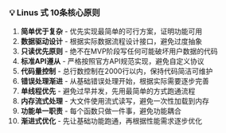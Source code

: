 ### 💡 Linus 式 10条核心原则

1. **简单优于复杂** - 优先实现最简单的可行方案，证明功能可用
2. **数据驱动设计** - 根据实际数据流程设计接口，避免过度抽象
3. **只读优先原则** - 绝不在MVP阶段写任何可能破坏用户数据的代码
4. **标准API遵从** - 严格按照官方API规范实现，避免自定义协议
5. **代码量控制** - 总行数控制在2000行以内，保持代码简洁可维护
6. **错误处理渐进** - 从基础错误处理开始，根据实际需要逐步完善
7. **单线程优先** - 避免过早并发，先用最简单的方式跑通流程
8. **内存流式处理** - 大文件使用流式读写，避免一次性加载到内存
9. **功能单一职责** - 每个函数只做一件事，避免功能耦合
10. **渐进式优化** - 先让基础功能跑通，再根据性能需求逐步优化
